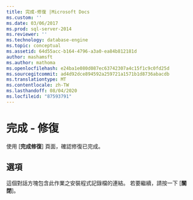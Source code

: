 ```yaml
---
title: 完成-修復 |Microsoft Docs
ms.custom: ''
ms.date: 03/06/2017
ms.prod: sql-server-2014
ms.reviewer: ''
ms.technology: database-engine
ms.topic: conceptual
ms.assetid: 64d55acc-b164-4796-a3a0-ea84b812181d
author: mashamsft
ms.author: mathoma
ms.openlocfilehash: e24ba1e080d087ec63742307a4c15f1c9c0fd25d
ms.sourcegitcommit: ad4d92dce894592a259721a1571b1d8736abacdb
ms.translationtype: MT
ms.contentlocale: zh-TW
ms.lasthandoff: 08/04/2020
ms.locfileid: "87593791"
---
```

# <a name="complete---repair"></a>完成 - 修復
  使用 [**完成修復**] 頁面，確認修復已完成。  
  
## <a name="options"></a>選項  
 這個對話方塊包含此作業之安裝程式記錄檔的連結。 若要繼續，請按一下 [**關閉**]。  
  
  
